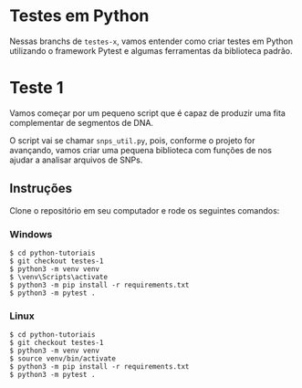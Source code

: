# Testes em Python
Nessas branchs de `testes-x`, vamos entender como criar testes em Python utilizando o framework Pytest e algumas ferramentas da biblioteca padrão. 

# Teste 1
Vamos começar por um pequeno script que é capaz de produzir uma fita complementar de segmentos de DNA.

O script vai se chamar `snps_util.py`, pois, conforme o projeto for avançando, vamos criar uma pequena biblioteca com funções de nos ajudar a analisar arquivos de SNPs.

## Instruções
Clone o repositório em seu computador e rode os seguintes comandos:

### Windows
```shell
$ cd python-tutoriais
$ git checkout testes-1
$ python3 -m venv venv
$ \venv\Scripts\activate
$ python3 -m pip install -r requirements.txt
$ python3 -m pytest .
```

### Linux
```shell
$ cd python-tutoriais
$ git checkout testes-1
$ python3 -m venv venv
$ source venv/bin/activate
$ python3 -m pip install -r requirements.txt
$ python3 -m pytest .
```